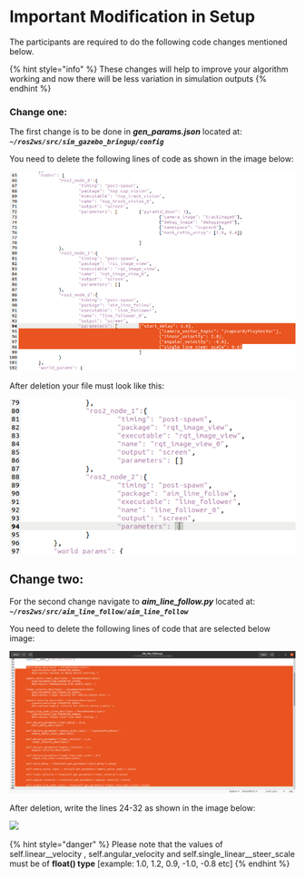 # Important Modification in Setup

The participants are required to do the following code changes mentioned below.

{% hint style="info" %}
These changes will help to improve your algorithm working and now there will be less variation in simulation outputs
{% endhint %}

### Change one:&#x20;

The first change is to be done in _**gen\_params.json**_ located at: _**`~/ros2ws/src/sim_gazebo_bringup/config`**_

You need to delete the following lines of code as shown in the image below:

![](<.gitbook/assets/before para.png>)

After deletion your file must look like this:

![](<.gitbook/assets/Screenshot from 2021-04-30 12-50-15.png>)



## Change two:

For the second change navigate to _**aim\_line\_follow.py**_ located at: _**`~/ros2ws/src/aim_line_follow/aim_line_follow`**_

You need to delete the following lines of code that are selected below image:

![](.gitbook/assets/aim.png)

After deletion, write the lines 24-32 as shown in the image below:

![](.gitbook/assets/after\_aim.png)

{% hint style="danger" %}
Please note that the values of self.linear\__velocity , self.angular\_velocity and self.single\_linear\__steer\_scale must be of **float() type** \[example: 1.0, 1.2, 0.9, -1.0, -0.8 etc]
{% endhint %}
